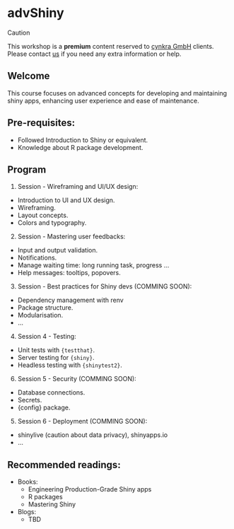 # advShiny
> [!CAUTION]
> This workshop is a __premium__ content reserved to [cynkra GmbH](cynkra.com) clients. Please contact [us](https://cynkra.com/contact/) if you need any extra information or help. 

## Welcome

This course focuses on advanced concepts for developing and maintaining shiny apps, enhancing user experience and ease of maintenance.

## Pre-requisites:

- Followed Introduction to Shiny or equivalent.
- Knowledge about R package development.

## Program

1. Session - Wireframing and UI/UX design:

  - Introduction to UI and UX design.
  - Wireframing.
  - Layout concepts.
  - Colors and typography.

2. Session - Mastering user feedbacks:

  - Input and output validation.
  - Notifications.
  - Manage waiting time: long running task, progress ...
  - Help messages: tooltips, popovers.

3. Session - Best practices for Shiny devs (COMMING SOON):

  - Dependency management with renv
  - Package structure.
  - Modularisation.
  - ...

4. Session 4 - Testing:

  - Unit tests with `{testthat}`.
  - Server testing for `{shiny}`.
  - Headless testing with `{shinytest2}`.

6. Session 5 - Security (COMMING SOON):

  - Database connections. 
  - Secrets.
  - {config} package.

5. Session 6 - Deployment (COMMING SOON):

  - shinylive (caution about data privacy), shinyapps.io
  - ...

## Recommended readings:
- Books:
  - Engineering Production-Grade Shiny apps
  - R packages
  - Mastering Shiny
- Blogs:
  - TBD
